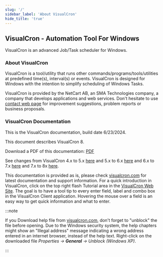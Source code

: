 ```yaml
---
slug: '/'
sidebar_label: 'About VisualCron'
hide_title: 'true'
---
```


## VisualCron - Automation Tool For Windows

VisualCron is an advanced Job/Task scheduler for Windows.

### About VisualCron

VisualCron is a tool/utility that runs other commands/programs/tools/utilities at predefined time(s), interval(s) or events. VisualCron is designed for Windows with the intention to simplify scheduling of Windows Tasks.
 
VisualCron is provided by the NetCart AB, an SMA Technologies company, a company that develops applications and web services. Don't hesitate to use [contact web page](https://www.visualcron.com/contact.aspx) for improvement suggestions, problem reports or business proposals.

### VisualCron Documentation

This is the VisualCron documentation, build date 6/23/2024.
 
This document describes VisualCron 8.
 
Download a PDF of this documentation: [PDF](../static/pdf/visualcrondocs-june-2024.pdf)

See changes from VisualCron 4.x to 5.x [here](../get-visualcron/upgrade-4to5) and 5.x to 6.x [here](../get-visualcron/upgrade-5to6) and 6.x to 7.x [here](../get-visualcron/upgrade-6to7) and 7.x to 8x [here](../get-visualcron/upgrade-7to8).
 
This documentation is provided as is, please check [visualcron.com](https://www.visualcron.com) for latest documentation and support information. For a quick introduction in VisualCron, click on the top right flash Tutorial area in the [VisualCron Web Site](http://www.visualcron.com/tutorials.aspx). The goal is to have a tool tip to every enter field, label and combo box in the VisualCron Client application. Hovering the mouse over a field is an easy way to get quick information and what to enter.
 
:::note 

If you Download help file from [visualcron.com](https://www.visualcron.com), don't forget to "unblock" the file before opening. Due to the Windows security system, the help chapters might show an "Illegal address" message indicating a wrong address entered in an internet browser, instead of the help text. Right-click on the downloaded file _Properties -> **General** -> Unblock (Windows XP)_.

:::